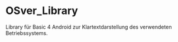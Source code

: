 # OSver_Library
Library für Basic 4 Android zur Klartextdarstellung des verwendeten Betriebssystems.
